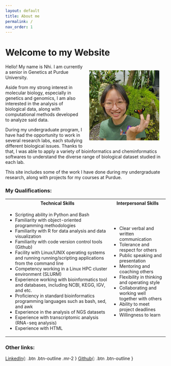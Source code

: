 ```yaml
---
layout: default
title: About me
permalink: /
nav_order: 1
---
```

<h1>Welcome to my Website</h1>  

<img src="/assets/img/about_me_img/Screenshot (298).png" alt="nhivo" width="220" height="220" style="float:right" hspace="20" vspace="20">
<p>Hello! My name is Nhi. I am currently a senior in Genetics at Purdue University.</p> Aside from my strong interest in molecular biology, especially in genetics and genomics, I am also interested in the analysis of biological data, along with computational methods developed to analyze said data. 

During my undergraduate program, I have had the opportunity to work in several research labs, each studying different biological issues. Thanks to that, I was able to apply a variety of bioinformatics and cheminformatics softwares to understand the diverse range of biological dataset studied in each lab. 

This site includes some of the work I have done during my undergraduate research, along with projects for my courses at Purdue. 


### My Qualifications:
<html>
<table style="width:100%">
  <tr>
    <th>Technical Skills</th>
    <th>Interpersonal Skills</th>
  </tr>
  <tr>
    <td width="65%">
      <ul>
	<li>Scripting ability in Python and Bash</li>
	<li>Familiarity with object-oriented programming methodologies</li>
	<li>Familiarity with R for data analysis and data visualization</li>
	<li>Familiarity with code version control tools (Github)</li>
	<li>Facility with Linux/UNIX operating systems and running running/scripting applications from the command line</li>
	<li>Competency working in a Linux HPC cluster environment (SLURM)</li>
	<li>Experience working with bioinformatics tool and databases, including NCBI, KEGG, IGV, and etc.</li>
	<li>Proficiency in standard bioinformatics programming languages such as bash, sed, and awk</li>
	<li>Experience in the analysis of NGS datasets</li>
	<li>Experience with transcriptomic analysis (RNA-seq analysis)</li>
        <li>Experience with HTML</li>
      </ul>
    </td>
    <td width="35%">
      <ul>
	<li>Clear verbal and written communication</li>
        <li>Tolerance and respect for others</li>
        <li>Public speaking and presentation</li>
        <li>Mentoring and coaching others</li>
        <li>Flexibility in thinking and operating style</li>
        <li>Collaborating and working well together with others</li>
        <li>Ability to meet project deadlines</li>
        <li>Willingness to learn</li>
      </ul>
    </td>
  </tr>
</table>
</html>  


### Other links:  
[LinkedIn](https://www.linkedin.com/in/nhwivo/){: .btn .btn-outline .mr-2 } [Github](https://github.com/nhwivo){: .btn .btn-outline }
